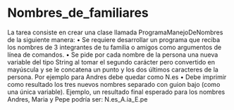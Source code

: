 # Nombres_de_familiares

La tarea consiste en crear una clase llamada ProgramaManejoDeNombres de la siguiente manera:
•	Se requiere desarrollar un programa que reciba los nombres de 3 integrantes de tu familia o amigos como argumentos de línea de comandos.
•	Se pide por cada nombre de la persona una nueva variable del tipo String al tomar el segundo carácter pero convertido en mayúscula y se le concatena un punto y los dos últimos caracteres de la persona. Por ejemplo para Andres debe quedar como N.es
•	Debe imprimir como resultado los tres nuevos nombres separado con guion bajo (como una única variable).
Ejemplo, un resultado final esperado para los nombres Andres, Maria y Pepe podría ser:
N.es_A.ia_E.pe
